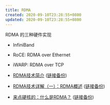 ```yaml
---
title: RDMA
created: 2020-09-10T23:28:55+0800
updated: 2020-09-10T23:28:55+0800
---
```



RDMA 的三种硬件实现

- InfiniBand
- RoCE: RDMA over Ethernet
- iWARP: RDMA over TCP

- [RDMA技术简介](https://www.jianshu.com/p/329427415f36) ([链接备份](https://web.archive.org/web/20230301065301/https://www.jianshu.com/p/329427415f36))
- [RDMA技术详解（一）：RDMA概述](https://zhuanlan.zhihu.com/p/55142557) ([链接备份](https://archive.md/XLCxa))
- [来点硬核的：什么是RDMA？](https://cloud.tencent.com/developer/article/1420687) ([链接备份](https://web.archive.org/web/20220215165900/https://cloud.tencent.com/developer/article/1420687))

